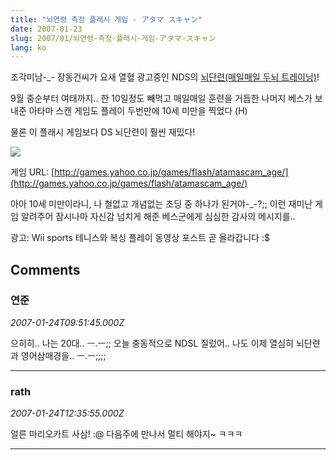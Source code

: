 ```yaml
---
title: "뇌연령 측정 플래시 게임 - アタマ スキャン"
date: 2007-01-23
slug: 2007/01/뇌연령-측정-플래시-게임-アタマ-スキャン
lang: ko
---
```


조각미남-_- 장동건씨가 요새 열혈 광고중인 NDS의 [뇌단련(매일매일 두뇌 트레이닝)](http://www.nintendo.co.kr/www/soft/brain_main.php)!

9월 중순부터 여태까지.. 한 10일정도 빼먹고 매일매일 훈련을 거듭한 나머지
베스가 보내준 아타마 스캔 게임도 플레이 두번만에 10세 미만을 찍었다 (H)

물론 이 플래시 게임보다 DS 뇌단련이 훨씬 재밌다!

![](/img/brain_scan.jpg)

게임 URL: [http://games.yahoo.co.jp/games/flash/atamascam_age/](http://games.yahoo.co.jp/games/flash/atamascam_age/)

아아 10세 미만이라니, 나 철없고 개념없는 초딩 중 하나가 된거야-_-?;;
이런 재미난 게임 알려주어 잠시나마 자신감 넘치게 해준 베스군에게 심심한 감사의 메시지를..

광고: Wii sports 테니스와 복싱 플레이 동영상 포스트 곧 올라갑니다 :$

## Comments

### 연준
*2007-01-24T09:51:45.000Z*

으히히.. 나는 20대.. ㅡ.ㅡ;; 오늘 충동적으로 NDSL 질렀어.. 나도 이제 열심히 뇌단련과 영어삼매경을.. ㅡ.ㅡ;;;;

---

### rath
*2007-01-24T12:35:55.000Z*

얼른 마리오카트 사삼! :@
다음주에 만나서 멀티 해야지~ ㅋㅋㅋ

---

